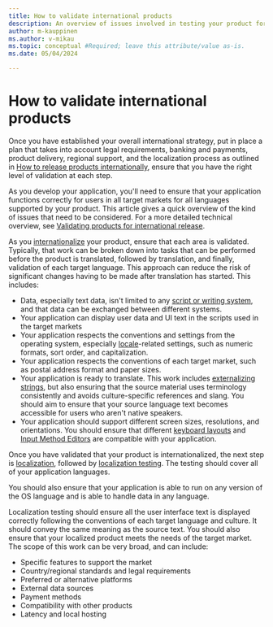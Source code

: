 ```yaml
---
title: How to validate international products
description: An overview of issues involved in testing your product for international release.
author: m-kauppinen
ms.author: v-mikau
ms.topic: conceptual #Required; leave this attribute/value as-is.
ms.date: 05/04/2024

---
```


# How to validate international products

Once you have established your overall international strategy, put in place a plan that takes into account legal requirements, banking and payments, product delivery, regional support, and the localization process as outlined in [How to release products internationally](how-to-release-products-internationally.md), ensure that you have the right level of validation at each step.

As you develop your application, you'll need to ensure that your application functions correctly for users in all target markets for all languages supported by your product. This article gives a quick overview of the kind of issues that need to be considered. For a more detailed technical overview, see [Validating products for international release](../testing/how-to-test-internationalized-products.md).

As you [internationalize](software-internationalization.md) your product, ensure that each area is validated. Typically, that work can be broken down into tasks that can be performed before the product is translated, followed by translation, and finally, validation of each target language. This approach can reduce the risk of significant changes having to be made after translation has started. This includes:

- Data, especially text data, isn't limited to any [script or writing system](../fonts-layout/writing-systems.md), and that data can be exchanged between different systems.
- Your application can display user data and UI text in the scripts used in the target markets
- Your application respects the conventions and settings from the operating system, especially [locale](../locale/locale.md)-related settings, such as numeric formats, sort order, and capitalization.
- Your application respects the conventions of each target market, such as postal address format and paper sizes.
- Your application is ready to translate. This work includes [externalizing strings](../internationalization/externalize-resources.md), but also ensuring that the source material uses terminology consistently and avoids culture-specific references and slang. You should aim to ensure that your source language text becomes accessible for users who aren't native speakers.
- Your application should support different screen sizes, resolutions, and orientations. You should ensure that different [keyboard layouts](../windows-keyboard-layouts.md) and [Input Method Editors](../input/input-method-editors.md) are compatible with your application.

Once you have validated that your product is internationalized, the next step is [localization](../localization/localization-overview.md), followed by [localization testing](../testing/how-to-test.md). The testing should cover all of your application languages.

You should also ensure that your application is able to run on any version of the OS language and is able to handle data in any language.

Localization testing should ensure all the user interface text is displayed correctly following the conventions of each target language and culture. It should convey the same meaning as the source text. You should also ensure that your localized product meets the needs of the target market. The scope of this work can be very broad, and can include:

- Specific features to support the market
- Country/regional standards and legal requirements
- Preferred or alternative platforms
- External data sources
- Payment methods
- Compatibility with other products
- Latency and local hosting
